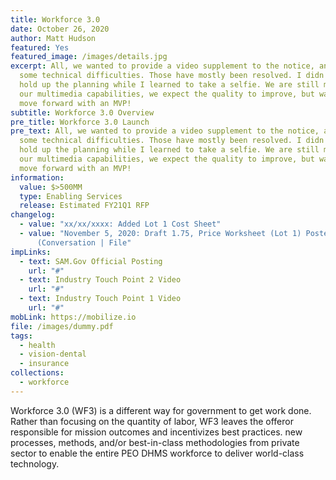 ```yaml
---
title: Workforce 3.0
date: October 26, 2020
author: Matt Hudson
featured: Yes
featured_image: /images/details.jpg
excerpt: All, we wanted to provide a video supplement to the notice, and we had
  some technical difficulties. Those have mostly been resolved. I didn't want to
  hold up the planning while I learned to take a selfie. We are still maturing
  our multimedia capabilities, we expect the quality to improve, but wanted to
  move forward with an MVP!
subtitle: Workforce 3.0 Overview
pre_title: Workforce 3.0 Launch
pre_text: All, we wanted to provide a video supplement to the notice, and we had
  some technical difficulties. Those have mostly been resolved. I didn't want to
  hold up the planning while I learned to take a selfie. We are still maturing
  our multimedia capabilities, we expect the quality to improve, but wanted to
  move forward with an MVP!
information:
  value: $>500MM
  type: Enabling Services
  release: Estimated FY21Q1 RFP
changelog:
  - value: "xx/xx/xxxx: Added Lot 1 Cost Sheet"
  - value: "November 5, 2020: Draft 1.75, Price Worksheet (Lot 1) Posted
      (Conversation | File"
impLinks:
  - text: SAM.Gov Official Posting
    url: "#"
  - text: Industry Touch Point 2 Video
    url: "#"
  - text: Industry Touch Point 1 Video
    url: "#"
mobLink: https://mobilize.io
file: /images/dummy.pdf
tags:
  - health
  - vision-dental
  - insurance
collections:
  - workforce
---
```

Workforce 3.0 (WF3) is a different way for government to get work done. Rather than focusing on the quantity of labor, WF3 leaves the offeror responsible for mission outcomes and incentivizes best practices. new processes, methods, and/or best-in-class methodologies from private sector to enable the entire PEO DHMS workforce to deliver world-class technology.